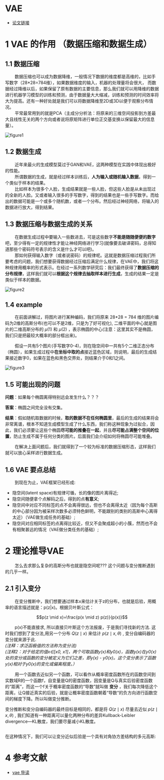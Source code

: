 # VAE 
- [论文链接](https://arxiv.org/pdf/1312.6114.pdf)

# 1 VAE 的作用 （数据压缩和数据生成）
## 1.1 数据压缩
&nbsp;&nbsp;&nbsp;&nbsp;&nbsp;&nbsp;&nbsp;&nbsp;数据压缩也可以成为数据降维，一般情况下数据的维度都是高维的，比如手写数字（28*28=784维），如果数据维度的输入，机器的处理量将会很大， 而数据经过降维以后，如果保留了原有数据的主要信息，那么我们就可以用降维的数据进行机器学习模型的训练和预测，由于数据量大大缩减，训练和预测的时间效率将大为提高。还有一种好处就是我们可以将数据降维至2D或3D以便于观察分布情况。<br>
&nbsp;&nbsp;&nbsp;&nbsp;&nbsp;&nbsp;&nbsp;&nbsp;平常最常用到的就是PCA（主成分分析法：将原来的三维空间投影到方差最大且线性无关的两个方向或者说将原矩阵进行单位正交基变换以保留最大的信息量）。<br>

![figure1](https://img2022.cnblogs.com/blog/2679798/202201/2679798-20220119160204780-585362428.png)

## 1.2 数据生成
&nbsp;&nbsp;&nbsp;&nbsp;&nbsp;&nbsp;&nbsp;&nbsp;近年来最火的生成模型莫过于GAN和VAE，这两种模型在实践中体现出极好的性能。<br>
&nbsp;&nbsp;&nbsp;&nbsp;&nbsp;&nbsp;&nbsp;&nbsp;所谓数据的生成，就是经过样本训练后，**人为输入或随机输入数据**，得到一个类似于样本的结果。<br>
&nbsp;&nbsp;&nbsp;&nbsp;&nbsp;&nbsp;&nbsp;&nbsp;比如样本为很多个人脸，生成结果就是一些人脸，但这些人脸是从未出现过的全新的人脸。又或者输入很多的手写数字，得到的结果也是一些手写数字。而给出的数据可能是一个或多个随机数，或者一个分布。然后经过神经网络，将输入的数据进行放大，得到结果。<br>

## 1.3 数据压缩与数据生成的关系
&nbsp;&nbsp;&nbsp;&nbsp;&nbsp;&nbsp;&nbsp;&nbsp;在数据生成过程中要输入一些数进去，可是这些数字**不能是随随便便的数字**吧，至少得有一定的规律性才能让神经网络进行学习(就像要去破译密码，总得知道那些个密码符号表示的含义是什么才可以吧)。<br>
&nbsp;&nbsp;&nbsp;&nbsp;&nbsp;&nbsp;&nbsp;&nbsp;那如何获得输入数字（或者说密码）的规律呢。这就是数据压缩过程我们所要考虑的问题，我们想要获得数据经过压缩后满足什么规律，在VAE中，我们将这种规律用概率的形式表示。在经过一系列数学研究后：我们最终获得了**数据压缩的分布规律**，这样我们就可以**根据这个规律去抽取样本进行生成**，生成的结果一定是类似于样本的数据。<br>

![figure2](https://img2022.cnblogs.com/blog/2679798/202201/2679798-20220119160204832-1264950075.png)

## 1.4 example
&nbsp;&nbsp;&nbsp;&nbsp;&nbsp;&nbsp;&nbsp;&nbsp;在前面讲解过，将图片进行某种编码，我们将原来 28*28 = 784 维的图片编码为2维的高斯分布(也可以不是2维，只是为了好可视化), 二维平面的中心就是图片的二维高斯分布的
 $μ(1)$ 和 $μ(2)$ ，表示椭圆的中心(注意：这里其实不是椭圆，我们只是把最较大概率的部分框出来)。<br>

&nbsp;&nbsp;&nbsp;&nbsp;&nbsp;&nbsp;&nbsp;&nbsp;假设一共有5个图片(手写数字0-4)，则在隐空间中一共有5个二维正态分布（椭圆），如果生成过程中**在坐标中取的点**接近蓝色区域，则说明，最后的生成结果接近数字0，如果在蓝色和黑色交界处，则结果介于0和1之间。<br>

![figure3](https://img2022.cnblogs.com/blog/2679798/202201/2679798-20220119163940347-229172341.png)

## 1.5 可能出现的问题
**问题**：如果每个椭圆离得特别远会发生什么？？？ <br>

**答案**：椭圆之间完全没有交集。<br>

**结果**：假如随机取数据的时候，**取的数据不在任何椭圆里**，最后的生成的结果将会非常离谱，根本不知道生成模型生成了什么东西，我们称这种现象为过拟合，因此，我们必须要让这些个椭圆**尽可能的推叠在一起**，并且**尽可能占满整个空间的位置**，防止生成不属于任何分类的图片。后面我们会介绍如何将椭圆尽可能堆叠。<br>

&nbsp;&nbsp;&nbsp;&nbsp;&nbsp;&nbsp;&nbsp;&nbsp;在解决上面问题后，我们就得到了一个较为标准的数据压缩形态，这样我们就可以放心采样进行数据生成。<br>

## 1.6 VAE 要点总结
&nbsp;&nbsp;&nbsp;&nbsp;&nbsp;&nbsp;&nbsp;&nbsp;到现在为止，VAE框架已经形成: <br>
- 隐空间(latent space)有规律可循，长的像的图片离得近; <br>
- 隐空间随便拿个点解码之后，得到的点**有意义**; <br>
- 隐空间中对应不同标签的点不会离得很远，但也不会离得太近（因为每个高斯的中心部分因为被采样次数多必须特色鲜明，不能跟别的类别的高斯中心离得太近）（VAE做生成任务的基础）; <br>
- 隐空间对应相同标签的点离得比较近，但又不会聚成超小的小簇，然而也不会有相聚甚远的情况（VAE做分类任务的基础）; <br>

# 2 理论推导VAE
&nbsp;&nbsp;&nbsp;&nbsp;&nbsp;&nbsp;&nbsp;&nbsp;怎么去求那么复杂的高斯分布也就是隐空间呢??? 这个问题与变分推断遇到的几乎一样。<br>

## 2.1 引入变分
&nbsp;&nbsp;&nbsp;&nbsp;&nbsp;&nbsp;&nbsp;&nbsp;在变分推断中，我们想要通过样本x来估计关于z的分布，也就是后验，用概率的语言描述就是：p(z|x)。根据贝叶斯公式：<br>

$$p(z \mid x)=\frac{p(x \mid z) p(z)}{p(x)}$$

&nbsp;&nbsp;&nbsp;&nbsp;&nbsp;&nbsp;&nbsp;&nbsp;p(x)不能直接求, 所以直接贝叶斯这个方法报废，于是我们寻找新的方法. 这时我们想到了变分法,用另一个分布 $Q(z \mid x)$ 来估计 $p(z \mid x, \theta)$ , 变分自编码器的变分就来源于此. <br>
*(注释：求泛函极值的方法称为变分法)* <br>
*(注释2：对于给定的值x∈[x0, x1]，两个可取函数y(x)和y0(x)，函数y(x)在y0(x)处的变分或函数的变分被定义为它们之差，即y(x) - y0(x)。这个变分表示了函数y(x)相对于y0(x)的变化或偏离程度。）* <br>

&nbsp;&nbsp;&nbsp;&nbsp;&nbsp;&nbsp;&nbsp;&nbsp;用一个函数去近似另一个函数，可以看作从概率密度函数所在的函数空间到实数域R的一个函数f，自变量是Q的密度函数，因变量是Q与真实后验密度函数的“距离”，而这一个f关于概率密度函数的“导数”就叫做  **变分** ，我们每次降低这个距离，让Q接近真实的后验，就是让概率密度函数朝着“导数“的负方向进行函数空间的梯度下降。所以叫做变分推断。<br>

变分推断和变分自编码器的最终目标是相同的，都是将  $Q(z \mid x)$ 尽量去近似  $p(z \mid x, \theta)$ , 我们知道有一种距离可以量化两种分布的差异Kullback-Leibler divergence—KL散度，我们要尽量减小KL散度。<br>

## 
在这种情况下，我们可以让变分近似后验是一个具有对角协方差结构的多元高斯:

# 4 参考文献
- [vae 导读](https://www.cnblogs.com/lvzhiyi/p/15822716.html)



